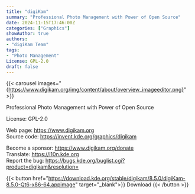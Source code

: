```yaml
---
title: "digiKam"
summary: "Professional Photo Management with Power of Open Source"
date: 2024-11-15T17:46:00Z
categories: ["Graphics"]
showAuthor: true
authors:
- "digiKam Team"
tags: 
- "Photo Management"
License: GPL-2.0
draft: false
---
```


{{< carousel images="{https://www.digikam.org/img/content/about/overview_imageeditor.png}" >}}

Professional Photo Management with Power of Open Source

License: GPL-2.0

Web page: <https://www.digikam.org>  
Source code: <https://invent.kde.org/graphics/digikam>

Become a sponsor: <https://www.digikam.org/donate>  
Translate: <https://l10n.kde.org>  
Report the bug: <https://bugs.kde.org/buglist.cgi?product=digikam&resolution=>  

{{< button href="https://download.kde.org/stable/digikam/8.5.0/digiKam-8.5.0-Qt6-x86-64.appimage" target="_blank">}}
Download
{{< /button >}}